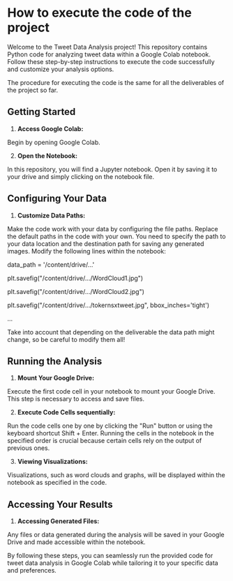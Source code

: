 # How to execute the code of the project


Welcome to the Tweet Data Analysis project! This repository contains Python code for analyzing tweet data within a Google Colab notebook. Follow these step-by-step instructions to execute the code successfully and customize your analysis options.

The procedure for executing the code is the same for all the deliverables of the project so far.

## **Getting Started**

1. **Access Google Colab:**

Begin by opening Google Colab.

2. **Open the Notebook:**

In this repository, you will find a Jupyter notebook. Open it by saving it to your drive and simply clicking on the notebook file.

## **Configuring Your Data**

1. **Customize Data Paths:**

Make the code work with your data by configuring the file paths. Replace the default paths in the code with your own. You need to specify the path to your data location and the destination path for saving any generated images. Modify the following lines within the notebook:

data\_path = '/content/drive/…'

plt.savefig("/content/drive/…/WordCloud1.jpg")

plt.savefig("/content/drive/…/WordCloud2.jpg")

plt.savefig("/content/drive/…/tokernsxtweet.jpg", bbox\_inches='tight')

...

Take into account that depending on the deliverable the data path might change, so be careful to modify them all!

## **Running the Analysis**

1. **Mount Your Google Drive:**

Execute the first code cell in your notebook to mount your Google Drive. This step is necessary to access and save files.

2. **Execute Code Cells sequentially:**

Run the code cells one by one by clicking the "Run" button or using the keyboard shortcut Shift + Enter. Running the cells in the notebook in the specified order is crucial because certain cells rely on the output of previous ones.

3. **Viewing Visualizations:**

Visualizations, such as word clouds and graphs, will be displayed within the notebook as specified in the code.

## **Accessing Your Results**

1. **Accessing Generated Files:**

Any files or data generated during the analysis will be saved in your Google Drive and made accessible within the notebook.

By following these steps, you can seamlessly run the provided code for tweet data analysis in Google Colab while tailoring it to your specific data and preferences.
